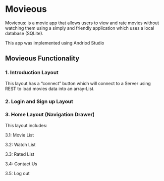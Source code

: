 # Movieous
Movieous: is a movie app that allows users to view and rate movies without watching them using a simply and friendly application which uses a local database (SQLite).

This app was implemented using Andriod Studio

## Movieous Functionality

### 1. Introduction Layout
This layout has a “connect” button which will connect to a Server using REST to load movies data
into an array-List.

### 2. Login and Sign up  Layout
### 3. Home Layout (Navigation Drawer)
This layout includes:

3.1: Movie List

3.2: Watch List

3.3: Rated List

3.4: Contact Us

3.5: Log out
